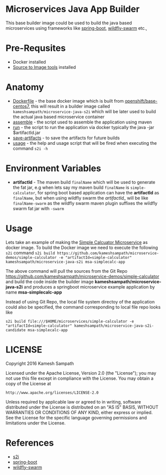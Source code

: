 # Microservices Java App Builder 

This base builder image could be used to build the java based microservices using frameworks like [spring-boot](http://projects.spring.io/spring-boot/), [wildfly-swarm](http://wildfly-swarm.io/) etc.,

# Pre-Requsites

* Docker installed 
* [Source to Image tools](https://github.com/openshift/source-to-image/releases) installed

# Anatomy 
* [Dockerfile](./Dockerfile) - the base docker image which is built from [openshift/base-centos7](https://hub.docker.com/r/openshift/centos7/), this will result in a builder image called `kameshsampath/microservice-java-s2i` which will be later used to build the actual java based microservice container
* [assemble](./s2i/assemble) - the script used to assemble the application using maven
* [run](./s2i/run) - the script to run the application via docker typically the java -jar $artifactId.jar 
* [save-artifacts](./s2i/save-artifacts) - to save the artifacts for future builds
* [usage](./s2i/usage) - the help and usage script that will be fired when executing the command `s2i -h`

# Environment Variables

* __artifactId__ - The maven build `finalName` which will be used to generate the fat jar,
e.g when lets say my maven build `finalName` is `simple-calculator`, for spring boot based
application can have the __artifactId__ as `finalName`, but when using wildfly swarm the 
_artifactId__ will be like `finalName-swarm` as the wildfly swarm maven plugin suffixes the
wildfly swarm fat jar with `-swarm`

# Usage 
Lets take an example of making the [Simple Calcuator Microservice](https://github.com/kameshsampath/microservice-demos/wildfly-swarm/simple-calculator) as docker image.  To build the Docker image we need to execute the following `s2i` command 
`s2i build https://github.com/kameshsampath/microservice-demos/simple-calculator -e "artifactId=simple-calculator" kameshsampath/microservice-java-s2i msa-simplecalc-app`

The above command will pull the sources from the Git Repo https://github.com/kameshsampath/microservice-demos/simple-calculator and build the code inside the builder image __kameshsampath/microservice-java-s2i__ and produces a springboot microservice example application by name __msa-simplecalc-app__

Instead of using Git Repo, the local file system directoy of the application could also be specified, the command corresponding to local file repo looks like 

`s2i build file:///$HOME/microservices/simple-calculator -e "artifactId=simple-calculator" kameshsampath/microservice-java-s2i-candidate msa-simplecalc-app`

# LICENSE
Copyright 2016 Kamesh Sampath

Licensed under the Apache License, Version 2.0 (the "License");
you may not use this file except in compliance with the License.
You may obtain a copy of the License at

    http://www.apache.org/licenses/LICENSE-2.0

Unless required by applicable law or agreed to in writing, software
distributed under the License is distributed on an "AS IS" BASIS,
WITHOUT WARRANTIES OR CONDITIONS OF ANY KIND, either express or implied.
See the License for the specific language governing permissions and
limitations under the License.

# References
* [s2i](http://docs.projectatomic.io/registry/latest/creating_images/s2i.html)
* [spring-boot](http://projects.spring.io/spring-boot/)
* [wildfly-swarm](http://wildfly-swarm.io/)
